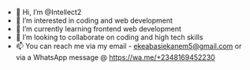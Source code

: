 - 👋 Hi, I’m @Intellect2
- 👀 I’m interested in coding and web development
- 🌱 I’m currently learning frontend web development
- 💞️ I’m looking to collaborate on coding and high tech skills
- 📫 You can reach me via my email - ekeabasiekanem5@gmail.com or via a WhatsApp message @ https://wa.me/+2348169452230

<!---
Intellect2/Intellect2 is a ✨ special ✨ repository because its `README.md` (this file) appears on your GitHub profile.
You can click the Preview link to take a look at your changes.
--->
